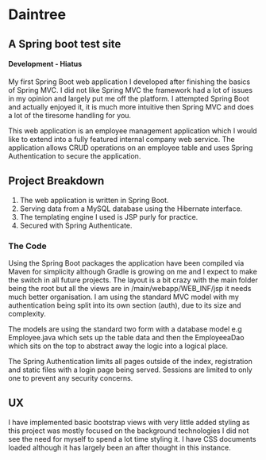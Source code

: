 # Daintree
A Spring boot test site
---
#### Development - Hiatus
My first Spring Boot web application I developed after finishing the basics of Spring MVC. I did not like Spring MVC the framework had a lot of issues in my opinion and largely put me off the platform. I attempted Spring Boot and actually enjoyed it, it is much more
intuitive then Spring MVC and does a lot of the tiresome handling for you.

This web application is an employee management application which I would like to extend into a fully featured internal company web
service. The application allows CRUD operations on an employee table and uses Spring Authentication to secure the application.

Project Breakdown
---
1. The web application is written in Spring Boot.
2. Serving data from a MySQL database using the Hibernate interface.
3. The templating engine I used is JSP purly for practice.
4. Secured with Spring Authenticate.

### The Code

Using the Spring Boot packages the application have been compiled via Maven for simplicity although Gradle is growing on me and I expect
to make the switch in all future projects. The layout is a bit crazy with the main folder being the root but all the views are in
/main/webapp/WEB_INF/jsp it needs much better organisation. I am using the standard MVC model with my authentication being split into its
own section (auth), due to its size and complexity.

The models are using the standard two form with a database model e.g Employee.java which sets up the table data and then the EmployeeaDao
which sits on the top to abstract away the logic into a logical place.

The Spring Authentication limits all pages outside of the index, registration and static files with a login page being served.
Sessions are limited to only one to prevent any security concerns.

## UX

I have implemented basic bootstrap views with very little added styling as this project was mostly focused on the background technologies
I did not see the need for myself to spend a lot time styling it. I have CSS documents loaded although it has largely been an after
thought in this instance. 
